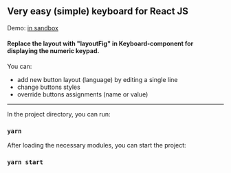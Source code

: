 
## Very easy (simple) keyboard for React JS

Demo: [in sandbox](https://codesandbox.io/s/github/Pirantul/react-easy-keyboard)

#### Replace the layout with "layoutFig" in Keyboard-component for displaying the numeric keypad.

You can:
- add new button layout (language) by editing a single line
- change buttons styles
- override buttons assignments (name or value)
--------
In the project directory, you can run:

### `yarn`

After loading the necessary modules, you can start the project:

### `yarn start`
